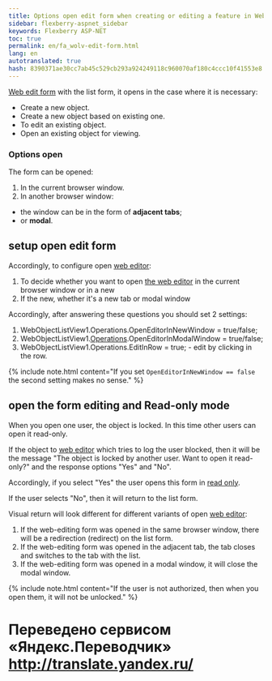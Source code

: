 ```yaml
--- 
title: Options open edit form when creating or editing a feature in WebObjectListView 
sidebar: flexberry-aspnet_sidebar 
keywords: Flexberry ASP-NET 
toc: true 
permalink: en/fa_wolv-edit-form.html 
lang: en 
autotranslated: true 
hash: 8390371ae30cc7ab45c529cb293a924249118c960070af180c4ccc10f41553e8 
--- 
```


[Web edit form](fa_editform.html) with the list form, it opens in the case where it is necessary: 

* Create a new object. 
* Create a new object based on existing one. 
* To edit an existing object. 
* Open an existing object for viewing. 

### Options open 

The form can be opened: 

1. In the current browser window. 
2. In another browser window: 
* the window can be in the form of **adjacent tabs**; 
* or **modal**. 

## setup open edit form 

Accordingly, to configure open [web editor](fa_editform.html): 

1. To decide whether you want to open [the web editor](fa_editform.html) in the current browser window or in a new 
2. If the new, whether it's a new tab or modal window 

Accordingly, after answering these questions you should set 2 settings: 

1. WebObjectListView1.Operations.OpenEditorInNewWindow = true/false; 
2. WebObjectListView1.[Operations](fa_wolv-operations.html).OpenEditorInModalWindow = true/false; 
3. WebObjectListView1.Operations.EditInRow = true; - edit by clicking in the row. 

{% include note.html content="If you set `OpenEditorInNewWindow == false` the second setting makes no sense." %} 

## open the form editing and Read-only mode 

When you open one user, the object is locked. In this time other users can open it read-only. 

If the object to [web editor](fa_editform.html) which tries to log the user blocked, then it will be the message 
"The object is locked by another user. Want to open it read-only?" and the response options "Yes" and "No". 

Accordingly, if you select "Yes" the user opens this form in [read only](fa_read-only-web.html). 

If the user selects "No", then it will return to the list form. 

Visual return will look different for different variants of open [web editor](fa_editform.html): 

1. If the web-editing form was opened in the same browser window, there will be a redirection (redirect) on the list form. 
2. If the web-editing form was opened in the adjacent tab, the tab closes and switches to the tab with the list. 
3. If the web-editing form was opened in a modal window, it will close the modal window. 

{% include note.html content="If the user is not authorized, then when you open them, it will not be unlocked." %} 



 # Переведено сервисом «Яндекс.Переводчик» http://translate.yandex.ru/